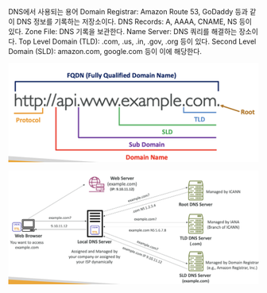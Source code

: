 DNS에서 사용되는 용어
Domain Registrar: Amazon Route 53, GoDaddy 등과 같이 DNS 정보를 기록하는 저장소이다.
DNS Records: A, AAAA, CNAME, NS 등이 있다.
Zone File: DNS 기록을 보관한다.
Name Server: DNS 쿼리를 해결하는 장소이다.
Top Level Domain (TLD): .com, .us, .in, .gov, .org 등이 있다.
Second Level Domain (SLD): amazon.com, google.com 등이 이에 해당한다.

![alt text](../../images/cloud/dns_fqdn.png)

![alt text](../../images/cloud/dns_process.png)
